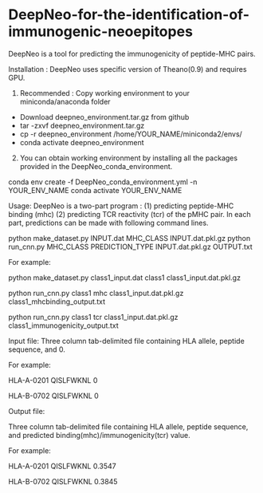 # DeepNeo-for-the-identification-of-immunogenic-neoepitopes


DeepNeo is a tool for predicting the immunogenicity of peptide-MHC pairs.

Installation : 
DeepNeo uses specific version of Theano(0.9) and requires GPU.

1) Recommended : Copy working environment to your miniconda/anaconda folder

- Download deepneo_environment.tar.gz from github
- tar -zxvf deepneo_environment.tar.gz
- cp -r deepneo_environment /home/YOUR_NAME/miniconda2/envs/
- conda activate deepneo_environment

2) You can obtain working environment by installing all the packages provided in the DeepNeo_conda_environment.

conda env create -f DeepNeo_conda_environment.yml -n YOUR_ENV_NAME
conda activate YOUR_ENV_NAME


Usage:
DeepNeo is a two-part program : 
(1) predicting peptide-MHC binding (mhc)
(2) predicting TCR reactivity (tcr) of the pMHC pair.
In each part, predictions can be made with following command lines.

python make_dataset.py INPUT.dat MHC_CLASS INPUT.dat.pkl.gz
python run_cnn.py MHC_CLASS PREDICTION_TYPE INPUT.dat.pkl.gz OUTPUT.txt

For example:

python make_dataset.py class1_input.dat class1 class1_input.dat.pkl.gz

python run_cnn.py class1 mhc class1_input.dat.pkl.gz class1_mhcbinding_output.txt 

python run_cnn.py class1 tcr class1_input.dat.pkl.gz class1_immunogenicity_output.txt 

Input file:
Three column tab-delimited file containing HLA allele, peptide sequence, and 0.

For example:

HLA-A-0201	QISLFWKNL	0

HLA-B-0702	QISLFWKNL	0

Output file:

Three column tab-delimited file containing HLA allele, peptide sequence, and predicted binding(mhc)/immunogenicity(tcr) value.

For example:

HLA-A-0201	QISLFWKNL	0.3547

HLA-B-0702	QISLFWKNL	0.3845
